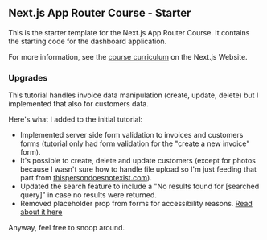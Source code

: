 ## Next.js App Router Course - Starter

This is the starter template for the Next.js App Router Course. It contains the starting code for the dashboard application.

For more information, see the [course curriculum](https://nextjs.org/learn) on the Next.js Website.

### Upgrades

This tutorial handles invoice data manipulation (create, update, delete) but I implemented that also for customers data.

Here's what I added to the initial tutorial:
* Implemented server side form validation to invoices and customers forms (tutorial only had form validation for the "create a new invoice" form).
* It's possible to create, delete and update customers (except for photos because I wasn't sure how to handle file upload so I'm just feeding that part from [thispersondoesnotexist.com](https://thispersondoesnotexist.com/)).
* Updated the search feature to include a "No results found for [searched query]" in case no results were returned.
* Removed placeholder prop from forms for accessibility reasons. [Read about it here](https://www.deque.com/blog/accessible-forms-the-problem-with-placeholders/)

Anyway, feel free to snoop around.
